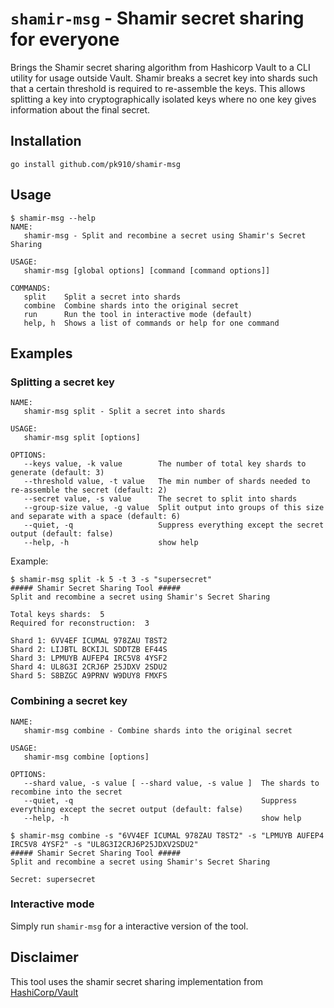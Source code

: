# `shamir-msg` - Shamir secret sharing for everyone

Brings the Shamir secret sharing algorithm from Hashicorp Vault to a CLI utility for usage outside Vault. Shamir breaks a secret key into shards such that a certain threshold is required to re-assemble the keys. This allows splitting a key into cryptographically isolated keys where no one key gives information about the final secret.

## Installation

```
go install github.com/pk910/shamir-msg
```

## Usage

```
$ shamir-msg --help
NAME:
   shamir-msg - Split and recombine a secret using Shamir's Secret Sharing

USAGE:
   shamir-msg [global options] [command [command options]]

COMMANDS:
   split    Split a secret into shards
   combine  Combine shards into the original secret
   run      Run the tool in interactive mode (default)
   help, h  Shows a list of commands or help for one command
```
## Examples

### Splitting a secret key
```
NAME:
   shamir-msg split - Split a secret into shards

USAGE:
   shamir-msg split [options]

OPTIONS:
   --keys value, -k value        The number of total key shards to generate (default: 3)
   --threshold value, -t value   The min number of shards needed to re-assemble the secret (default: 2)
   --secret value, -s value      The secret to split into shards
   --group-size value, -g value  Split output into groups of this size and separate with a space (default: 6)
   --quiet, -q                   Suppress everything except the secret output (default: false)
   --help, -h                    show help
```

Example:
```
$ shamir-msg split -k 5 -t 3 -s "supersecret"
##### Shamir Secret Sharing Tool #####
Split and recombine a secret using Shamir's Secret Sharing

Total keys shards:  5
Required for reconstruction:  3

Shard 1: 6VV4EF ICUMAL 978ZAU T8ST2
Shard 2: LIJBTL BCKIJL SDDTZB EF44S
Shard 3: LPMUYB AUFEP4 IRC5V8 4YSF2
Shard 4: UL8G3I 2CRJ6P 25JDXV 2SDU2
Shard 5: S8BZGC A9PRNV W9DUY8 FMXFS
```

### Combining a secret key
```
NAME:
   shamir-msg combine - Combine shards into the original secret

USAGE:
   shamir-msg combine [options]

OPTIONS:
   --shard value, -s value [ --shard value, -s value ]  The shards to recombine into the secret
   --quiet, -q                                          Suppress everything except the secret output (default: false)
   --help, -h                                           show help
```

```
$ shamir-msg combine -s "6VV4EF ICUMAL 978ZAU T8ST2" -s "LPMUYB AUFEP4 IRC5V8 4YSF2" -s "UL8G3I2CRJ6P25JDXV2SDU2"
##### Shamir Secret Sharing Tool #####
Split and recombine a secret using Shamir's Secret Sharing

Secret: supersecret

```

### Interactive mode

Simply run `shamir-msg` for a interactive version of the tool.

## Disclaimer

This tool uses the shamir secret sharing implementation from [HashiCorp/Vault](https://github.com/hashicorp/vault/tree/main/shamir)